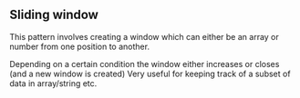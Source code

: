 ## Sliding window

This pattern involves creating a window which can either be an array or number from one
position to another.

Depending on a certain condition the window either increases or closes
(and a new window is created)
Very useful for keeping track of a subset of data in array/string etc.